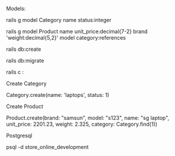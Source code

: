 Models:

rails g model Category name status:integer

rails g model Product name unit_price:decimal{7-2} brand 'weight:decimal{5,2}' model category:references

rails db:create

rails db:migrate

rails c :

Create Category

Category.create(name: 'laptops', status: 1)

Create Product

Product.create(brand: "samsun", model: "s123", name: "sg laptop", unit_price: 2201.23, weight: 2.325, category: Category.find(1))

Postgresql

psql -d store_online_development
